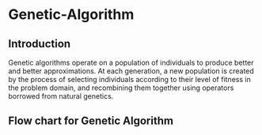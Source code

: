 # Genetic-Algorithm
## Introduction
Genetic algorithms operate on a population of individuals to produce better and better approximations.
At each generation, a new population is created by the process of selecting individuals according to their level of fitness 
in the problem domain, and recombining them together using operators borrowed from natural genetics.

## Flow chart for Genetic Algorithm

